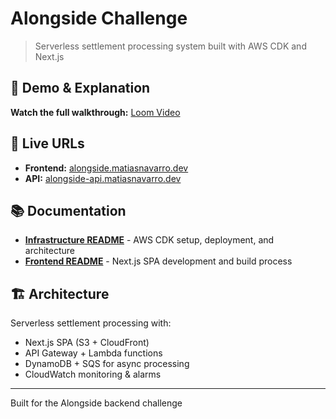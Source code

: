 # Alongside Challenge

> Serverless settlement processing system built with AWS CDK and Next.js

## 🎥 Demo & Explanation

**Watch the full walkthrough:** [Loom Video](https://www.loom.com/share/f65a07c46d3c4035889cb9da2c72bfbd)

## 🚀 Live URLs

- **Frontend:** [alongside.matiasnavarro.dev](https://alongside.matiasnavarro.dev)
- **API:** [alongside-api.matiasnavarro.dev](https://alongside-api.matiasnavarro.dev)

## 📚 Documentation

- **[Infrastructure README](./infrastructure/README.md)** - AWS CDK setup, deployment, and architecture
- **[Frontend README](./apps/frontend/README.md)** - Next.js SPA development and build process

## 🏗️ Architecture

Serverless settlement processing with:
- Next.js SPA (S3 + CloudFront)
- API Gateway + Lambda functions
- DynamoDB + SQS for async processing
- CloudWatch monitoring & alarms

---

Built for the Alongside backend challenge